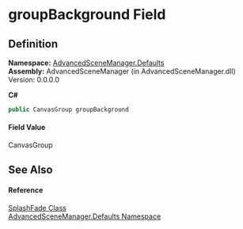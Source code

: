 # groupBackground Field




## Definition
**Namespace:** <a href="N_AdvancedSceneManager_Defaults.md">AdvancedSceneManager.Defaults</a>  
**Assembly:** AdvancedSceneManager (in AdvancedSceneManager.dll) Version: 0.0.0.0

**C#**
``` C#
public CanvasGroup groupBackground
```



#### Field Value
CanvasGroup

## See Also


#### Reference
<a href="T_AdvancedSceneManager_Defaults_SplashFade.md">SplashFade Class</a>  
<a href="N_AdvancedSceneManager_Defaults.md">AdvancedSceneManager.Defaults Namespace</a>  
